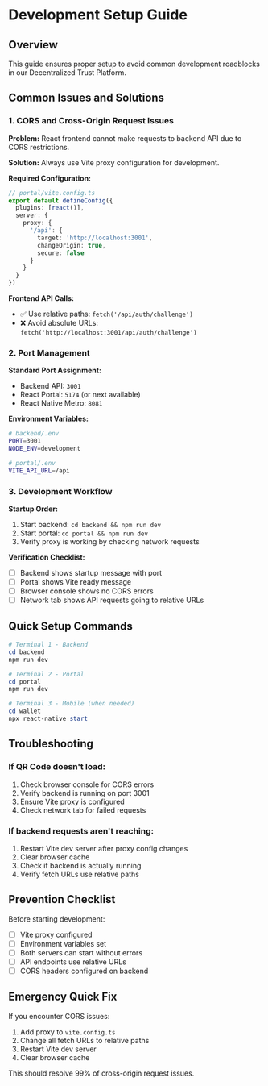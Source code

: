 # Development Setup Guide

## Overview
This guide ensures proper setup to avoid common development roadblocks in our Decentralized Trust Platform.

## Common Issues and Solutions

### 1. CORS and Cross-Origin Request Issues

**Problem:** React frontend cannot make requests to backend API due to CORS restrictions.

**Solution:** Always use Vite proxy configuration for development.

**Required Configuration:**
```typescript
// portal/vite.config.ts
export default defineConfig({
  plugins: [react()],
  server: {
    proxy: {
      '/api': {
        target: 'http://localhost:3001',
        changeOrigin: true,
        secure: false
      }
    }
  }
})
```

**Frontend API Calls:**
- ✅ Use relative paths: `fetch('/api/auth/challenge')`
- ❌ Avoid absolute URLs: `fetch('http://localhost:3001/api/auth/challenge')`

### 2. Port Management

**Standard Port Assignment:**
- Backend API: `3001`
- React Portal: `5174` (or next available)
- React Native Metro: `8081`

**Environment Variables:**
```bash
# backend/.env
PORT=3001
NODE_ENV=development

# portal/.env
VITE_API_URL=/api
```

### 3. Development Workflow

**Startup Order:**
1. Start backend: `cd backend && npm run dev`
2. Start portal: `cd portal && npm run dev`
3. Verify proxy is working by checking network requests

**Verification Checklist:**
- [ ] Backend shows startup message with port
- [ ] Portal shows Vite ready message
- [ ] Browser console shows no CORS errors
- [ ] Network tab shows API requests going to relative URLs

## Quick Setup Commands

```powershell
# Terminal 1 - Backend
cd backend
npm run dev

# Terminal 2 - Portal  
cd portal
npm run dev

# Terminal 3 - Mobile (when needed)
cd wallet
npx react-native start
```

## Troubleshooting

### If QR Code doesn't load:
1. Check browser console for CORS errors
2. Verify backend is running on port 3001
3. Ensure Vite proxy is configured
4. Check network tab for failed requests

### If backend requests aren't reaching:
1. Restart Vite dev server after proxy config changes
2. Clear browser cache
3. Check if backend is actually running
4. Verify fetch URLs use relative paths

## Prevention Checklist

Before starting development:
- [ ] Vite proxy configured
- [ ] Environment variables set
- [ ] Both servers can start without errors
- [ ] API endpoints use relative URLs
- [ ] CORS headers configured on backend

## Emergency Quick Fix

If you encounter CORS issues:
1. Add proxy to `vite.config.ts`
2. Change all fetch URLs to relative paths
3. Restart Vite dev server
4. Clear browser cache

This should resolve 99% of cross-origin request issues.
